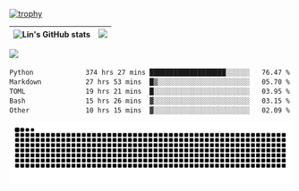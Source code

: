 [![trophy](https://github-profile-trophy.vercel.app/?username=ocss884&column=7)](https://github.com/ocss884)

| ![Lin's GitHub stats](https://github-readme-stats.vercel.app/api?username=ocss884&show_icons=true&hide_border=True&count_private=true) | ![](https://github-readme-streak-stats.herokuapp.com?user=ocss884&hide_border=true&date_format=M%20j%5B%2C%20Y%5D&ring=7EDDCF&fire=7EDDCF") |
| ------------------------------------------------------------ | ------------------------------------------------------------ |

![](https://komarev.com/ghpvc/?username=ocss884&color=brightgreen)

<!--START_SECTION:waka-->

```txt
Python             374 hrs 27 mins ███████████████████░░░░░░   76.47 %
Markdown           27 hrs 53 mins  █▒░░░░░░░░░░░░░░░░░░░░░░░   05.70 %
TOML               19 hrs 21 mins  █░░░░░░░░░░░░░░░░░░░░░░░░   03.95 %
Bash               15 hrs 26 mins  ▓░░░░░░░░░░░░░░░░░░░░░░░░   03.15 %
Other              10 hrs 15 mins  ▓░░░░░░░░░░░░░░░░░░░░░░░░   02.09 %
```

<!--END_SECTION:waka-->

<p align="center">
   <img src="https://github.com/ocss884/ocss884/blob/output/github-snake.svg" alt="snake">
</p>

